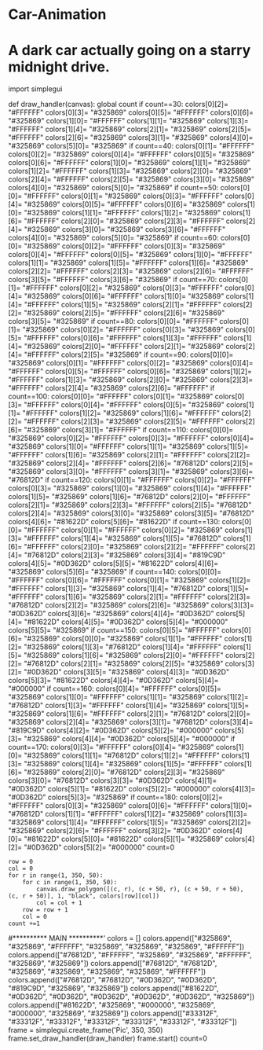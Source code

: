 # Car-Animation
# A dark car actually going on a starry midnight drive.
import simplegui

def draw_handler(canvas):
    global count
    if count==30:
        colors[0][2]= "#FFFFFF"
        colors[0][3]= "#325869"
        colors[0][5]= "#FFFFFF"
        colors[0][6]= "#325869"
        colors[1][0]= "#FFFFFF"
        colors[1][1]= "#325869"
        colors[1][3]= "#FFFFFF"
        colors[1][4]= "#325869"
        colors[2][1]= "#325869"
        colors[2][5]= "#FFFFFF"
        colors[2][6]= "#325869"
        colors[3][1]= "#325869"
        colors[4][0]= "#325869"
        colors[5][0]= "#325869"
    if count==40:
        colors[0][1]= "#FFFFFF"
        colors[0][2]= "#325869"
        colors[0][4]= "#FFFFFF"
        colors[0][5]= "#325869"
        colors[0][6]= "#FFFFFF"
        colors[1][0]= "#325869"
        colors[1][1]= "#325869"
        colors[1][2]= "#FFFFFF"
        colors[1][3]= "#325869"
        colors[2][0]= "#325869"
        colors[2][4]= "#FFFFFF"
        colors[2][5]= "#325869"
        colors[3][0]= "#325869"
        colors[4][0]= "#325869"
        colors[5][0]= "#325869"
    if count==50:
        colors[0][0]= "#FFFFFF"
        colors[0][1]= "#325869"
        colors[0][3]= "#FFFFFF"
        colors[0][4]= "#325869"
        colors[0][5]= "#FFFFFF"
        colors[0][6]= "#325869"
        colors[1][0]= "#325869"
        colors[1][1]= "#FFFFFF"
        colors[1][2]= "#325869"
        colors[1][6]= "#FFFFFF"
        colors[2][0]= "#325869"
        colors[2][3]= "#FFFFFF"
        colors[2][4]= "#325869"
        colors[3][0]= "#325869"
        colors[3][6]= "#FFFFFF"
        colors[4][0]= "#325869"
        colors[5][0]= "#325869"
    if count==60:
        colors[0][0]= "#325869"
        colors[0][2]= "#FFFFFF"
        colors[0][3]= "#325869"
        colors[0][4]= "#FFFFFF"
        colors[0][5]= "#325869"
        colors[1][0]= "#FFFFFF"
        colors[1][1]= "#325869"
        colors[1][5]= "#FFFFFF"
        colors[1][6]= "#325869"
        colors[2][2]= "#FFFFFF"
        colors[2][3]= "#325869"
        colors[2][6]= "#FFFFFF"
        colors[3][5]= "#FFFFFF"
        colors[3][6]= "#325869"
    if count==70:
        colors[0][1]= "#FFFFFF"
        colors[0][2]= "#325869"
        colors[0][3]= "#FFFFFF"
        colors[0][4]= "#325869"
        colors[0][6]= "#FFFFFF"
        colors[1][0]= "#325869"
        colors[1][4]= "#FFFFFF"
        colors[1][5]= "#325869"
        colors[2][1]= "#FFFFFF"
        colors[2][2]= "#325869"
        colors[2][5]= "#FFFFFF"
        colors[2][6]= "#325869"
        colors[3][5]= "#325869"
    if count==80:
        colors[0][0]= "#FFFFFF"
        colors[0][1]= "#325869"
        colors[0][2]= "#FFFFFF"
        colors[0][3]= "#325869"
        colors[0][5]= "#FFFFFF"
        colors[0][6]= "#FFFFFF"
        colors[1][3]= "#FFFFFF"
        colors[1][4]= "#325869"
        colors[2][0]= "#FFFFFF"
        colors[2][1]= "#325869"
        colors[2][4]= "#FFFFFF"
        colors[2][5]= "#325869"
    if count==90:
        colors[0][0]= "#325869"
        colors[0][1]= "#FFFFFF"
        colors[0][2]= "#325869"
        colors[0][4]= "#FFFFFF"
        colors[0][5]= "#FFFFFF"
        colors[0][6]= "#325869"
        colors[1][2]= "#FFFFFF"
        colors[1][3]= "#325869"
        colors[2][0]= "#325869"
        colors[2][3]= "#FFFFFF"
        colors[2][4]= "#325869"
        colors[2][6]= "#FFFFFF"
    if count==100:
        colors[0][0]= "#FFFFFF"
        colors[0][1]= "#325869"
        colors[0][3]= "#FFFFFF"
        colors[0][4]= "#FFFFFF"
        colors[0][5]= "#325869"
        colors[1][1]= "#FFFFFF"
        colors[1][2]= "#325869"
        colors[1][6]= "#FFFFFF"
        colors[2][2]= "#FFFFFF"
        colors[2][3]= "#325869"
        colors[2][5]= "#FFFFFF"
        colors[2][6]= "#325869"
        colors[3][1]= "#FFFFFF"
    if count==110:
        colors[0][0]= "#325869"
        colors[0][2]= "#FFFFFF"
        colors[0][3]= "#FFFFFF"
        colors[0][4]= "#325869"
        colors[1][0]= "#FFFFFF"
        colors[1][1]= "#325869"
        colors[1][5]= "#FFFFFF"
        colors[1][6]= "#325869"
        colors[2][1]= "#FFFFFF"
        colors[2][2]= "#325869"
        colors[2][4]= "#FFFFFF"
        colors[2][6]= "#76812D"
        colors[2][5]= "#325869"
        colors[3][0]= "#FFFFFF"
        colors[3][1]= "#325869"
        colors[3][6]= "#76812D"
    if count==120:
        colors[0][1]= "#FFFFFF"
        colors[0][2]= "#FFFFFF"
        colors[0][3]= "#325869"
        colors[1][0]= "#325869"
        colors[1][4]= "#FFFFFF"
        colors[1][5]= "#325869"
        colors[1][6]= "#76812D"
        colors[2][0]= "#FFFFFF"
        colors[2][1]= "#325869"
        colors[2][3]= "#FFFFFF"
        colors[2][5]= "#76812D"
        colors[2][4]= "#325869"
        colors[3][0]= "#325869"
        colors[3][5]= "#76812D"
        colors[4][6]= "#81622D"
        colors[5][6]= "#81622D"
    if count==130:
        colors[0][0]= "#FFFFFF"
        colors[0][1]= "#FFFFFF"
        colors[0][2]= "#325869"
        colors[1][3]= "#FFFFFF"
        colors[1][4]= "#325869"
        colors[1][5]= "#76812D"
        colors[1][6]= "#FFFFFF"
        colors[2][0]= "#325869"
        colors[2][2]= "#FFFFFF"
        colors[2][4]= "#76812D"
        colors[2][3]= "#325869"
        colors[3][4]= "#819C9D"
        colors[4][5]= "#0D362D"
        colors[5][5]= "#81622D"
        colors[4][6]= "#325869"
        colors[5][6]= "#325869"
    if count==140:
        colors[0][0]= "#FFFFFF"
        colors[0][6]= "#FFFFFF"
        colors[0][1]= "#325869"
        colors[1][2]= "#FFFFFF"
        colors[1][3]= "#325869"
        colors[1][4]= "#76812D"
        colors[1][5]= "#FFFFFF"
        colors[1][6]= "#325869"
        colors[2][1]= "#FFFFFF"
        colors[2][3]= "#76812D"
        colors[2][2]= "#325869"
        colors[2][6]= "#325869"
        colors[3][3]= "#0D362D"
        colors[3][6]= "#325869"
        colors[4][4]= "#0D362D"
        colors[5][4]= "#81622D"
        colors[4][5]= "#0D362D"
        colors[5][4]= "#000000"
        colors[5][5]= "#325869"
    if count==150:
        colors[0][5]= "#FFFFFF"
        colors[0][6]= "#325869"
        colors[0][0]= "#325869"
        colors[1][1]= "#FFFFFF"
        colors[1][2]= "#325869"
        colors[1][3]= "#76812D"
        colors[1][4]= "#FFFFFF"
        colors[1][5]= "#325869"
        colors[1][6]= "#325869"
        colors[2][0]= "#FFFFFF"
        colors[2][2]= "#76812D"
        colors[2][1]= "#325869"
        colors[2][5]= "#325869"
        colors[3][2]= "#0D362D"
        colors[3][5]= "#325869"
        colors[4][3]= "#0D362D"
        colors[5][3]= "#81622D"
        colors[4][4]= "#0D362D"
        colors[5][4]= "#000000"
    if count==160:
        colors[0][4]= "#FFFFFF"
        colors[0][5]= "#325869"
        colors[1][0]= "#FFFFFF"
        colors[1][1]= "#325869"
        colors[1][2]= "#76812D"
        colors[1][3]= "#FFFFFF"
        colors[1][4]= "#325869"
        colors[1][5]= "#325869"
        colors[1][6]= "#FFFFFF"
        colors[2][1]= "#76812D"
        colors[2][0]= "#325869"
        colors[2][4]= "#325869"
        colors[3][1]= "#76812D"
        colors[3][4]= "#819C9D"
        colors[4][2]= "#0D362D"
        colors[5][2]= "#000000"
        colors[5][3]= "#325869"
        colors[4][4]= "#0D362D"
        colors[5][4]= "#000000"
    if count==170:
        colors[0][3]= "#FFFFFF"
        colors[0][4]= "#325869"
        colors[1][0]= "#325869"
        colors[1][1]= "#76812D"
        colors[1][2]= "#FFFFFF"
        colors[1][3]= "#325869"
        colors[1][4]= "#325869"
        colors[1][5]= "#FFFFFF"
        colors[1][6]= "#325869"
        colors[2][0]= "#76812D"
        colors[2][3]= "#325869"
        colors[3][0]= "#76812D"
        colors[3][3]= "#0D362D"
        colors[4][1]= "#0D362D"
        colors[5][1]= "#81622D"
        colors[5][2]= "#000000"
        colors[4][3]= "#0D362D"
        colors[5][3]= "#325869"
    if count==180:
        colors[0][2]= "#FFFFFF"
        colors[0][3]= "#325869"
        colors[0][6]= "#FFFFFF"
        colors[1][0]= "#76812D"
        colors[1][1]= "#FFFFFF"
        colors[1][2]= "#325869"
        colors[1][3]= "#325869"
        colors[1][4]= "#FFFFFF"
        colors[1][5]= "#325869"
        colors[2][2]= "#325869"
        colors[2][6]= "#FFFFFF"
        colors[3][2]= "#0D362D"
        colors[4][0]= "#81622D"
        colors[5][0]= "#81622D"
        colors[5][1]= "#325869"
        colors[4][2]= "#0D362D"
        colors[5][2]= "#000000"
        count=0

    row = 0
    col = 0
    for r in range(1, 350, 50):
        for c in range(1, 350, 50):
            canvas.draw_polygon([(c, r), (c + 50, r), (c + 50, r + 50), (c, r + 50)], 1, "black", colors[row][col])   
            col = col + 1
        row = row + 1
        col = 0
    count +=1

#********** MAIN **********'
colors = [] 
colors.append(["#325869", "#325869", "#FFFFFF", "#325869", "#325869", "#325869", "#FFFFFF"]) 
colors.append(["#76812D", "#FFFFFF", "#325869", "#325869", "#FFFFFF", "#325869", "#325869"]) 
colors.append(["#76812D", "#76812D", "#325869", "#325869", "#325869", "#325869", "#FFFFFF"])
colors.append(["#76812D", "#76812D", "#0D362D", "#0D362D", "#819C9D", "#325869", "#325869"]) 
colors.append(["#81622D", "#0D362D", "#0D362D", "#0D362D", "#0D362D", "#0D362D", "#325869"]) 
colors.append(["#81622D", "#325869", "#000000", "#325869", "#000000", "#325869", "#325869"]) 
colors.append(["#33312F", "#33312F", "#33312F", "#33312F", "#33312F", "#33312F", "#33312F"]) 
frame = simplegui.create_frame('Pic', 350, 350)
frame.set_draw_handler(draw_handler)
frame.start()
count=0
